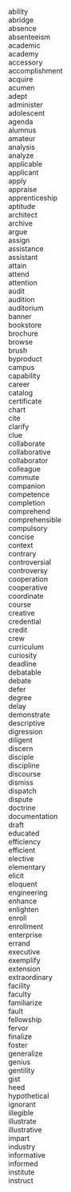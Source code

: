 ability  
abridge  
absence  
absenteeism  
academic  
academy  
accessory  
accomplishment  
acquire  
acumen  
adept  
administer  
adolescent  
agenda  
alumnus  
amateur  
analysis  
analyze  
applicable  
applicant  
apply  
appraise  
apprenticeship  
aptitude  
architect  
archive  
argue  
assign  
assistance  
assistant  
attain  
attend  
attention  
audit  
audition  
auditorium  
banner  
bookstore  
brochure  
browse  
brush  
byproduct  
campus  
capability  
career  
catalog  
certificate  
chart  
cite  
clarify  
clue  
collaborate  
collaborative  
collaborator  
colleague  
commute  
companion  
competence  
completion  
comprehend  
comprehensible  
compulsory  
concise  
context  
contrary  
controversial  
controversy  
cooperation  
cooperative  
coordinate  
course  
creative  
credential  
credit  
crew  
curriculum  
curiosity  
deadline  
debatable  
debate  
defer  
degree  
delay  
demonstrate  
descriptive  
digression  
diligent  
discern  
disciple  
discipline  
discourse  
dismiss  
dispatch  
dispute  
doctrine  
documentation  
draft  
educated  
efficiency  
efficient  
elective  
elementary  
elicit  
eloquent  
engineering  
enhance  
enlighten  
enroll  
enrollment  
enterprise  
errand  
executive  
exemplify  
extension  
extraordinary  
facility  
faculty  
familiarize  
fault  
fellowship  
fervor  
finalize  
foster  
generalize  
genius  
gentility  
gist  
heed  
hypothetical  
ignorant  
illegible  
illustrate  
illustrative  
impart  
industry  
informative  
informed  
institute  
instruct  
